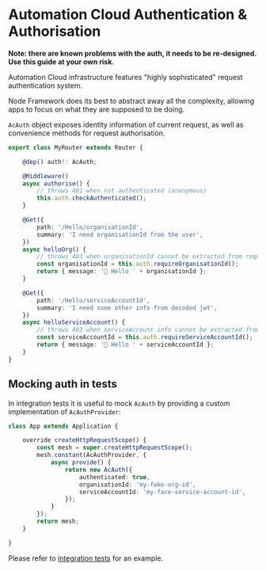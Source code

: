 # Automation Cloud Authentication & Authorisation

**Note: there are known problems with the auth, it needs to be re-designed. Use this guide at your own risk.**

Automation Cloud infrastructure features "highly sophisticated" request authentication system.

Node Framework does its best to abstract away all the complexity, allowing apps to focus on what they are supposed to be doing.

`AcAuth` object exposes identity information of current request, as well as convenience methods for request authorisation.

```ts
export class MyRouter extends Router {

    @dep() auth!: AcAuth;

    @Middleware()
    async authorise() {
        // throws 401 when not authenticated (anonymous)
        this.auth.checkAuthenticated();
    }

    @Get({
        path: '/Hello/organisationId',
        summary: 'I need organisationId from the user',
    })
    async helloOrg() {
        // throws 403 when organisationId cannot be extracted from request details
        const organisationId = this.auth.requireOrganisationId();
        return { message: '👋 Hello ' + organisationId };
    }

    @Get({
        path: '/Hello/serviceAccountId',
        summary: 'I need some other info from decoded jwt',
    })
    async helloServiceAccount() {
        // throws 403 when serviceAccount info cannot be extracted from request details
        const serviceAccountId = this.auth.requireServiceAccountId();
        return { message: '👋 Hello ' + serviceAccountId };
    }
}
```

## Mocking auth in tests

In integration tests it is useful to mock `AcAuth` by providing a custom implementation of `AcAuthProvider`:

```ts
class App extends Application {

    override createHttpRequestScope() {
        const mesh = super.createHttpRequestScope();
        mesh.constant(AcAuthProvider, {
            async provide() {
                return new AcAuth({
                    authenticated: true,
                    organisationId: 'my-fake-org-id',
                    serviceAccountId: 'my-face-service-account-id',
                });
            }
        });
        return mesh;
    }

}
```

Please refer to [integration tests](../src/test/integration/ac-auth-mocking.test.ts) for an example.
